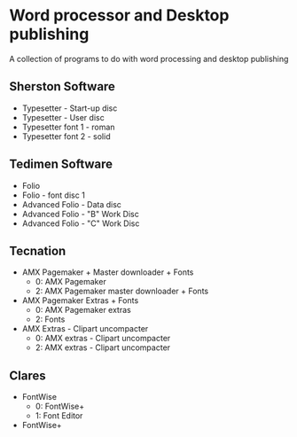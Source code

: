 # Word processor and Desktop publishing
A collection of programs to do with word processing and desktop publishing

## Sherston Software
- Typesetter - Start-up disc
- Typesetter - User disc
- Typesetter font 1 - roman
- Typesetter font 2 - solid

## Tedimen Software
- Folio
- Folio - font disc 1
- Advanced Folio - Data disc
- Advanced Folio - "B" Work Disc
- Advanced Folio - "C" Work Disc

## Tecnation
- AMX Pagemaker + Master downloader + Fonts
  - 0: AMX Pagemaker
  - 2: AMX Pagemaker master downloader + Fonts
- AMX Pagemaker Extras + Fonts
  - 0: AMX Pagemaker extras
  - 2: Fonts
- AMX Extras - Clipart uncompacter
  - 0: AMX extras - Clipart uncompacter
  - 2: AMX extras - Clipart uncompacter

## Clares
- FontWise
  - 0: FontWise+
  - 1: Font Editor
- FontWise+
